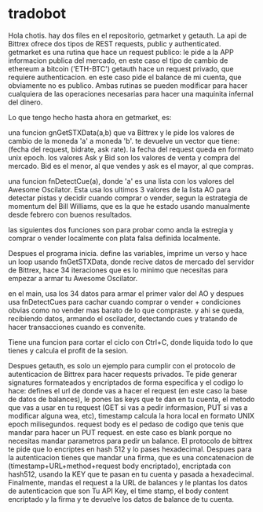 # tradobot
Hola chotis. hay dos files en el repositorio, getmarket y getauth.
La api de Bittrex ofrece dos tipos de REST requests, public y authenticated.
getmarket es una rutina que hace un request publico: le pide a la APP informacion publica del mercado, en este caso el tipo de cambio de ethereum a bitcoin ('ETH-BTC')
getauth hace un request privado, que requiere authenticacion. en este caso pide el balance de mi cuenta, que obviamente no es publico.
Ambas rutinas se pueden modificar para hacer cualquiera de las operaciones necesarias para hacer una maquinita infernal del dinero.

Lo que tengo hecho hasta ahora en getmarket, es:

una funcion gnGetSTXData(a,b) que va Bittrex y le pide los valores de cambio de la moneda 'a' a moneda 'b'. te devuelve un vector que tiene: (fecha del request, bidrate, ask rate). la fecha del request queda en formato unix epoch. los valores Ask y Bid son los valores de venta y compra del mercado. Bid es el menor, al que vendes y ask es el mayor, al que compras.

una funcion fnDetectCue(a), donde 'a' es una lista con los valores del Awesome Oscilator. Esta usa los ultimos 3 valores de la lista AO para detectar pistas y decidir cuando comprar o vender, segun la estrategia de momentum del Bill Williams, que es la que he estado usando manualmente desde febrero con buenos resultados.

las siguientes dos funciones son para probar como anda la estregia y comprar o vender localmente con plata falsa definida localmente.

Despues el programa inicia. define las variables, imprime un verso y hace un loop usando fnGetSTXData, donde recive datos de mercado del servidor de Bittrex, hace 34 iteraciones que es lo minimo que necesitas para empezar a armar tu Awesome Oscilator.

en el main, usa los 34 datos para armar el primer valor del AO y despues usa fnDetectCues para cachar cuando comprar o vender + condiciones obvias como no vender mas barato de lo que compraste. y ahi se queda, recibiendo datos, armando el oscilador, detectando cues y tratando de hacer transacciones cuando es convenite.

Tiene una funcion para cortar el ciclo con Ctrl+C, donde liquida todo lo que tienes y calcula el profit de la sesion.


Despues getauth, es solo un ejemplo para cumplir con el protocolo de autenticacion de Bittrex para hacer requests privados. Te pide generar signatures formateados y encriptados de forma especifica y el codigo lo hace:
defines el url de donde vas a hacer el request (en este caso la base de datos de balances), le pones las keys que te dan en tu cuenta, el metodo que vas a usar en tu request (GET si vas a pedir informasion, PUT si vas a modificar alguna wea, etc), timestamp calcula la hora local en formato UNIX epoch milisegundos. request body es el pedaso de codigo que tenis que mandar para hacer un PUT request. en este caso es blank porque no necesitas mandar parametros para pedir un balance. El protocolo de bittrex te pide que lo encriptes en hash 512 y lo pases hexadecimal.  Despues para la autenticacion tienes que mandar una firma, que es una concatenacion de (timestamp+URL+method+request body encriptado), encriptada con hash512, usando la KEY que te pasan en tu cuenta y pasada a hexadecimal.
Finalmente, mandas el request a la URL de balances y le plantas los datos de autenticacion que son Tu API Key, el time stamp, el body content encriptado y la firma y te devuelve los datos de balance de tu cuenta.

